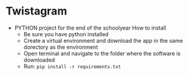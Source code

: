 # Twistagram
* PYTHON project for the end of the schoolyear
How to install
  * Be sure you have python installed
  * Create a virtual environment and download the app in the same dorectory as the environment
  * Open terminal and navigate to the folder where the software is downloaded
  * Run: ```pip install -r requirements.txt```
